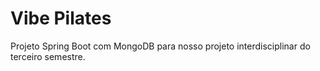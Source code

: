 # Vibe Pilates
Projeto Spring Boot com MongoDB para nosso projeto interdisciplinar do terceiro semestre.
